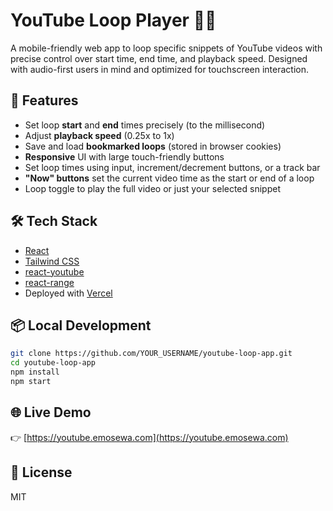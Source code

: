 # YouTube Loop Player 🎥🔁

A mobile-friendly web app to loop specific snippets of YouTube videos with precise control over start time, end time, and playback speed. Designed with audio-first users in mind and optimized for touchscreen interaction.

## 🚀 Features

- Set loop **start** and **end** times precisely (to the millisecond)
- Adjust **playback speed** (0.25x to 1x)
- Save and load **bookmarked loops** (stored in browser cookies)
- **Responsive** UI with large touch-friendly buttons
- Set loop times using input, increment/decrement buttons, or a track bar
- **"Now" buttons** set the current video time as the start or end of a loop
- Loop toggle to play the full video or just your selected snippet

## 🛠 Tech Stack

- [React](https://reactjs.org/)
- [Tailwind CSS](https://tailwindcss.com/)
- [react-youtube](https://github.com/tjallingt/react-youtube)
- [react-range](https://github.com/tajo/react-range)
- Deployed with [Vercel](https://vercel.com/)

## 📦 Local Development

```bash
git clone https://github.com/YOUR_USERNAME/youtube-loop-app.git
cd youtube-loop-app
npm install
npm start
```

## 🌐 Live Demo

👉 [https://youtube.emosewa.com](https://youtube.emosewa.com)

## 📄 License

MIT
